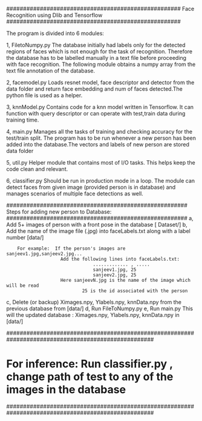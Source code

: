 ####################################################
Face Recognition using Dlib and Tensorflow
####################################################


The program is divided into 6 modules:

1, FiletoNumpy.py 
		The database initially had labels only for the detected regions of faces which is not enough for the task of recognition.
		Therefore the database has to be labelled manually in a text file before proceeding with face recognition. 
		The following module obtains a numpy array from the text file annotation of the database.
		
2, facemodel.py
		Loads resnet model, face descriptor and detector from the data folder and return face embedding and num of faces 
		detected.The python file is used as a helper.
		
3, knnModel.py
		Contains code for a knn model written in Tensorflow. It can function with query descriptor or can operate with 
		test,train data during training time.
		
4, main.py
		Manages all the tasks of training and checking accuracy for the test/train split. The program has to be run
		whenever a new person has been added into the database.The vectors and labels of new person are stored data folder
		
5, util.py
		Helper module that contains most of I/O tasks. This helps keep the code clean and relevant.
		
6, classifier.py
		Should be run in production mode in a loop. The module can detect faces from given image (provided person is in database) 
		and manages scenarios of multiple face detections as well.
		
######################################################
Steps for adding new person to Database: 
######################################################
a, Add 5+ images of person with a front pose in the database [ Dataset/]
b, Add the name of the image file (.jpg) into faceLabels.txt along with a label number [data/]
		
		For example:  If the person's images are sanjeev1.jpg,sanjeev2.jpg...
						Add the following lines into faceLabels.txt: 
									............. , .....
									sanjeev1.jpg, 25
									sanjeev2.jpg, 25 
						Here sanjeevN.jpg is the name of the image which will be read
								25 is the id associated with the person
								
c, Delete (or backup) Ximages.npy, Ylabels.npy, knnData.npy from the previous database from [data/]
d, Run FileToNumpy.py
e, Run main.py
		This will the updated database : Ximages.npy, Ylabels.npy, knnData.npy in [data/]
		
####################################################################################################
#  For inference: Run classifier.py , change path of test to any of the images in the database     #
####################################################################################################
